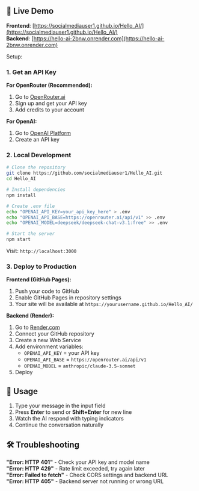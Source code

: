 ## 🚀 Live Demo

**Frontend**: [https://socialmediauser1.github.io/Hello_AI/](https://socialmediauser1.github.io/Hello_AI/)  
**Backend**: [https://hello-ai-2bnw.onrender.com](https://hello-ai-2bnw.onrender.com)

Setup:

### 1. Get an API Key

**For OpenRouter (Recommended):**
1. Go to [OpenRouter.ai](https://openrouter.ai/)
2. Sign up and get your API key
3. Add credits to your account

**For OpenAI:**
1. Go to [OpenAI Platform](https://platform.openai.com/)
2. Create an API key

### 2. Local Development

```bash
# Clone the repository
git clone https://github.com/socialmediauser1/Hello_AI.git
cd Hello_AI

# Install dependencies
npm install

# Create .env file
echo "OPENAI_API_KEY=your_api_key_here" > .env
echo "OPENAI_API_BASE=https://openrouter.ai/api/v1" >> .env
echo "OPENAI_MODEL=deepseek/deepseek-chat-v3.1:free" >> .env

# Start the server
npm start
```

Visit: `http://localhost:3000`

### 3. Deploy to Production

**Frontend (GitHub Pages):**
1. Push your code to GitHub
2. Enable GitHub Pages in repository settings
3. Your site will be available at `https://yourusername.github.io/Hello_AI/`

**Backend (Render):**
1. Go to [Render.com](https://render.com/)
2. Connect your GitHub repository
3. Create a new Web Service
4. Add environment variables:
   - `OPENAI_API_KEY` = your API key
   - `OPENAI_API_BASE` = `https://openrouter.ai/api/v1`
   - `OPENAI_MODEL` = `anthropic/claude-3.5-sonnet`
5. Deploy

## 📱 Usage

1. Type your message in the input field
2. Press **Enter** to send or **Shift+Enter** for new line
3. Watch the AI respond with typing indicators
4. Continue the conversation naturally

## 🛠️ Troubleshooting

**"Error: HTTP 401"** - Check your API key and model name  
**"Error: HTTP 429"** - Rate limit exceeded, try again later  
**"Error: Failed to fetch"** - Check CORS settings and backend URL  
**"Error: HTTP 405"** - Backend server not running or wrong URL
